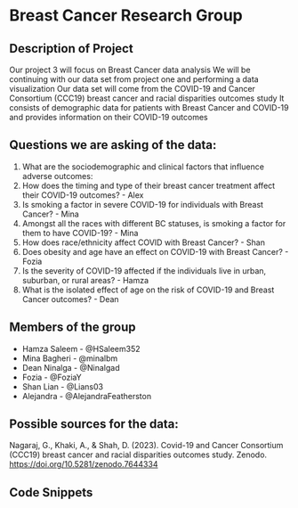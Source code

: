 # Breast Cancer Research Group

## Description of Project
Our project 3 will focus on Breast Cancer data analysis
We will be continuing with our data set from project one and performing a data visualization
Our data set will come from the COVID-19 and Cancer Consortium (CCC19) breast cancer and racial disparities outcomes study
It consists of demographic data for patients with Breast Cancer and COVID-19 and provides information on their COVID-19 outcomes


## Questions we are asking of the data:

1. What are the sociodemographic and clinical factors that influence adverse outcomes: 
2. How does the timing and type of their breast cancer treatment affect their COVID-19 outcomes? - Alex
3. Is smoking a factor in severe COVID-19 for individuals with Breast Cancer? - Mina
4. Amongst all the races with different BC statuses, is smoking a factor for them to have COVID-19? - Mina
5. How does race/ethnicity affect COVID with Breast Cancer? - Shan
6. Does obesity and age have an effect on COVID-19 with Breast Cancer? - Fozia
7. Is the severity of COVID-19 affected if the individuals live in urban, suburban, or rural areas? - Hamza
8. What is the isolated effect of age on the risk of COVID-19 and Breast Cancer outcomes? - Dean

## Members of the group
- Hamza Saleem - @HSaleem352
- Mina Bagheri - @minalbm
- Dean Ninalga - @Ninalgad 
- Fozia - @FoziaY
- Shan Lian - @Lians03
- Alejandra - @AlejandraFeatherston

## Possible sources for the data:
Nagaraj, G., Khaki, A., & Shah, D. (2023). Covid-19 and Cancer Consortium (CCC19) breast cancer and racial disparities outcomes study. Zenodo. https://doi.org/10.5281/zenodo.7644334


## Code Snippets












